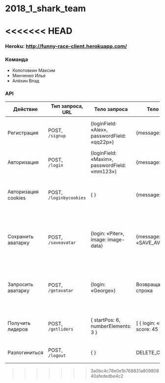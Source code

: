 # 2018_1_shark_team

<<<<<<< HEAD
=======
### Heroku: http://funny-race-client.herokuapp.com/

### Команда
* Колотовкин Максим
* Минченко Илья
* Алёхин Влад

### API
| Действие | Тип запроса, URL | Тело запроса | Тело ответа | Пояснения |
| --- | --- | ------ | --- | --- |
| Регистрация | POST,<br> `/signup` | {loginField: «Alex»,<br> passwordField: «qq22p»} | {message: «YES»} | YES — регистрация прошла успешно,<br> NO — пользователь с таким логином есть в БД |
| Авторизация | POST,<br> `/login` | {loginField: «Maxim»,<br> passwordField: «mm123»} | {message: «YES»} | YES — успешная авторизация,<br> NO — неверный логин или пароль |
| Авторизация cookies | POST,<br> `/loginbycookies` | { } | {message: «YES»} | YES — успешная авторизация,<br> NO — печеньки отсутствуют, или в них некорректные логин или пароль |
| Сохранить аватарку | POST,<br> `/saveavatar` | {login: «Piter»,<br> image: image-data} | {message: «SAVE_AVATAR_OK»}  | SAVE_AVATAR_OK — успешное обновление аватарки,<br> SAVE_AVATAR_ERROR — некорректные печеньки, нет прав на обновление |
| Запросить аватарку | POST,<br> `/getavatar` | {login: «George»} | Возвращается строка  |  IMAGE_NOT_SET — пользователь не загружал свой аватар,<br> image-data — содержимое аватарки |
| Получить лидеров | POST,<br> `/getliders` | { startPos: 6,<br> numberElements: 3 } | [ { login: «Maxim», score: 45 } ] | Возвращается массив объектов с полями:<br> логин и максимальный балл |
| Разлогиниться | POST,<br> `/logout` | { } | DELETE_COOKIES_OK | Удаление всех печенек пользователя |
 
>>>>>>> 3a0bc4c78e0e1b768831a80980840afededbe4c2
